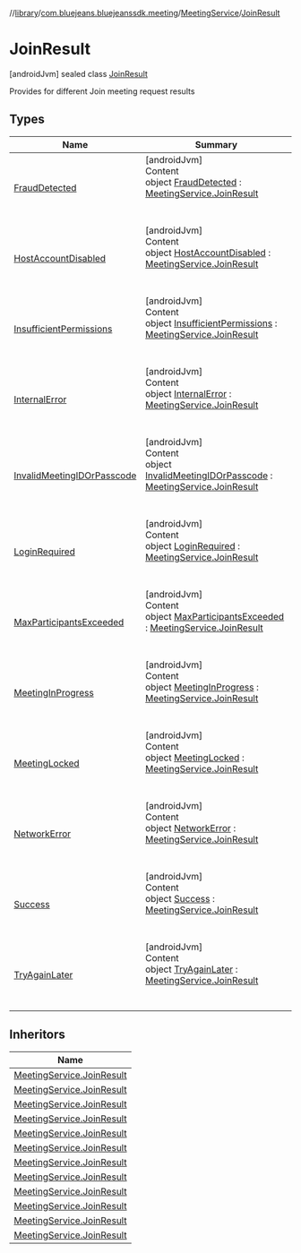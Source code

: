 //[library](../../../../index.md)/[com.bluejeans.bluejeanssdk.meeting](../../index.md)/[MeetingService](../index.md)/[JoinResult](index.md)



# JoinResult  
 [androidJvm] sealed class [JoinResult](index.md)

Provides for different Join meeting request results

   


## Types  
  
|  Name |  Summary | 
|---|---|
| <a name="com.bluejeans.bluejeanssdk.meeting/MeetingService.JoinResult.FraudDetected///PointingToDeclaration/"></a>[FraudDetected](-fraud-detected/index.md)| <a name="com.bluejeans.bluejeanssdk.meeting/MeetingService.JoinResult.FraudDetected///PointingToDeclaration/"></a>[androidJvm]  <br>Content  <br>object [FraudDetected](-fraud-detected/index.md) : [MeetingService.JoinResult](index.md)  <br><br><br>|
| <a name="com.bluejeans.bluejeanssdk.meeting/MeetingService.JoinResult.HostAccountDisabled///PointingToDeclaration/"></a>[HostAccountDisabled](-host-account-disabled/index.md)| <a name="com.bluejeans.bluejeanssdk.meeting/MeetingService.JoinResult.HostAccountDisabled///PointingToDeclaration/"></a>[androidJvm]  <br>Content  <br>object [HostAccountDisabled](-host-account-disabled/index.md) : [MeetingService.JoinResult](index.md)  <br><br><br>|
| <a name="com.bluejeans.bluejeanssdk.meeting/MeetingService.JoinResult.InsufficientPermissions///PointingToDeclaration/"></a>[InsufficientPermissions](-insufficient-permissions/index.md)| <a name="com.bluejeans.bluejeanssdk.meeting/MeetingService.JoinResult.InsufficientPermissions///PointingToDeclaration/"></a>[androidJvm]  <br>Content  <br>object [InsufficientPermissions](-insufficient-permissions/index.md) : [MeetingService.JoinResult](index.md)  <br><br><br>|
| <a name="com.bluejeans.bluejeanssdk.meeting/MeetingService.JoinResult.InternalError///PointingToDeclaration/"></a>[InternalError](-internal-error/index.md)| <a name="com.bluejeans.bluejeanssdk.meeting/MeetingService.JoinResult.InternalError///PointingToDeclaration/"></a>[androidJvm]  <br>Content  <br>object [InternalError](-internal-error/index.md) : [MeetingService.JoinResult](index.md)  <br><br><br>|
| <a name="com.bluejeans.bluejeanssdk.meeting/MeetingService.JoinResult.InvalidMeetingIDOrPasscode///PointingToDeclaration/"></a>[InvalidMeetingIDOrPasscode](-invalid-meeting-i-d-or-passcode/index.md)| <a name="com.bluejeans.bluejeanssdk.meeting/MeetingService.JoinResult.InvalidMeetingIDOrPasscode///PointingToDeclaration/"></a>[androidJvm]  <br>Content  <br>object [InvalidMeetingIDOrPasscode](-invalid-meeting-i-d-or-passcode/index.md) : [MeetingService.JoinResult](index.md)  <br><br><br>|
| <a name="com.bluejeans.bluejeanssdk.meeting/MeetingService.JoinResult.LoginRequired///PointingToDeclaration/"></a>[LoginRequired](-login-required/index.md)| <a name="com.bluejeans.bluejeanssdk.meeting/MeetingService.JoinResult.LoginRequired///PointingToDeclaration/"></a>[androidJvm]  <br>Content  <br>object [LoginRequired](-login-required/index.md) : [MeetingService.JoinResult](index.md)  <br><br><br>|
| <a name="com.bluejeans.bluejeanssdk.meeting/MeetingService.JoinResult.MaxParticipantsExceeded///PointingToDeclaration/"></a>[MaxParticipantsExceeded](-max-participants-exceeded/index.md)| <a name="com.bluejeans.bluejeanssdk.meeting/MeetingService.JoinResult.MaxParticipantsExceeded///PointingToDeclaration/"></a>[androidJvm]  <br>Content  <br>object [MaxParticipantsExceeded](-max-participants-exceeded/index.md) : [MeetingService.JoinResult](index.md)  <br><br><br>|
| <a name="com.bluejeans.bluejeanssdk.meeting/MeetingService.JoinResult.MeetingInProgress///PointingToDeclaration/"></a>[MeetingInProgress](-meeting-in-progress/index.md)| <a name="com.bluejeans.bluejeanssdk.meeting/MeetingService.JoinResult.MeetingInProgress///PointingToDeclaration/"></a>[androidJvm]  <br>Content  <br>object [MeetingInProgress](-meeting-in-progress/index.md) : [MeetingService.JoinResult](index.md)  <br><br><br>|
| <a name="com.bluejeans.bluejeanssdk.meeting/MeetingService.JoinResult.MeetingLocked///PointingToDeclaration/"></a>[MeetingLocked](-meeting-locked/index.md)| <a name="com.bluejeans.bluejeanssdk.meeting/MeetingService.JoinResult.MeetingLocked///PointingToDeclaration/"></a>[androidJvm]  <br>Content  <br>object [MeetingLocked](-meeting-locked/index.md) : [MeetingService.JoinResult](index.md)  <br><br><br>|
| <a name="com.bluejeans.bluejeanssdk.meeting/MeetingService.JoinResult.NetworkError///PointingToDeclaration/"></a>[NetworkError](-network-error/index.md)| <a name="com.bluejeans.bluejeanssdk.meeting/MeetingService.JoinResult.NetworkError///PointingToDeclaration/"></a>[androidJvm]  <br>Content  <br>object [NetworkError](-network-error/index.md) : [MeetingService.JoinResult](index.md)  <br><br><br>|
| <a name="com.bluejeans.bluejeanssdk.meeting/MeetingService.JoinResult.Success///PointingToDeclaration/"></a>[Success](-success/index.md)| <a name="com.bluejeans.bluejeanssdk.meeting/MeetingService.JoinResult.Success///PointingToDeclaration/"></a>[androidJvm]  <br>Content  <br>object [Success](-success/index.md) : [MeetingService.JoinResult](index.md)  <br><br><br>|
| <a name="com.bluejeans.bluejeanssdk.meeting/MeetingService.JoinResult.TryAgainLater///PointingToDeclaration/"></a>[TryAgainLater](-try-again-later/index.md)| <a name="com.bluejeans.bluejeanssdk.meeting/MeetingService.JoinResult.TryAgainLater///PointingToDeclaration/"></a>[androidJvm]  <br>Content  <br>object [TryAgainLater](-try-again-later/index.md) : [MeetingService.JoinResult](index.md)  <br><br><br>|


## Inheritors  
  
|  Name | 
|---|
| <a name="com.bluejeans.bluejeanssdk.meeting/MeetingService.JoinResult.Success///PointingToDeclaration/"></a>[MeetingService.JoinResult](-success/index.md)|
| <a name="com.bluejeans.bluejeanssdk.meeting/MeetingService.JoinResult.InvalidMeetingIDOrPasscode///PointingToDeclaration/"></a>[MeetingService.JoinResult](-invalid-meeting-i-d-or-passcode/index.md)|
| <a name="com.bluejeans.bluejeanssdk.meeting/MeetingService.JoinResult.NetworkError///PointingToDeclaration/"></a>[MeetingService.JoinResult](-network-error/index.md)|
| <a name="com.bluejeans.bluejeanssdk.meeting/MeetingService.JoinResult.MeetingInProgress///PointingToDeclaration/"></a>[MeetingService.JoinResult](-meeting-in-progress/index.md)|
| <a name="com.bluejeans.bluejeanssdk.meeting/MeetingService.JoinResult.LoginRequired///PointingToDeclaration/"></a>[MeetingService.JoinResult](-login-required/index.md)|
| <a name="com.bluejeans.bluejeanssdk.meeting/MeetingService.JoinResult.MeetingLocked///PointingToDeclaration/"></a>[MeetingService.JoinResult](-meeting-locked/index.md)|
| <a name="com.bluejeans.bluejeanssdk.meeting/MeetingService.JoinResult.HostAccountDisabled///PointingToDeclaration/"></a>[MeetingService.JoinResult](-host-account-disabled/index.md)|
| <a name="com.bluejeans.bluejeanssdk.meeting/MeetingService.JoinResult.MaxParticipantsExceeded///PointingToDeclaration/"></a>[MeetingService.JoinResult](-max-participants-exceeded/index.md)|
| <a name="com.bluejeans.bluejeanssdk.meeting/MeetingService.JoinResult.TryAgainLater///PointingToDeclaration/"></a>[MeetingService.JoinResult](-try-again-later/index.md)|
| <a name="com.bluejeans.bluejeanssdk.meeting/MeetingService.JoinResult.FraudDetected///PointingToDeclaration/"></a>[MeetingService.JoinResult](-fraud-detected/index.md)|
| <a name="com.bluejeans.bluejeanssdk.meeting/MeetingService.JoinResult.InternalError///PointingToDeclaration/"></a>[MeetingService.JoinResult](-internal-error/index.md)|
| <a name="com.bluejeans.bluejeanssdk.meeting/MeetingService.JoinResult.InsufficientPermissions///PointingToDeclaration/"></a>[MeetingService.JoinResult](-insufficient-permissions/index.md)|


